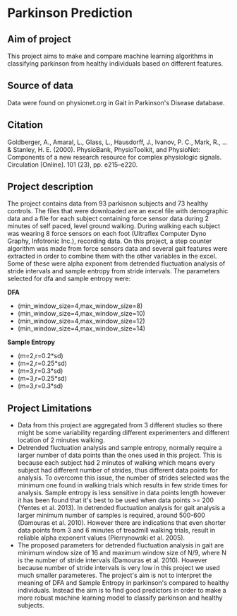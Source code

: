 # Parkinson Prediction

## Aim of project
This project aims to make and compare machine learning algorithms in classifying parkinson from healthy individuals based on different features.

## Source of data
Data were found on physionet.org in Gait in Parkinson's Disease database. 

## Citation
Goldberger, A., Amaral, L., Glass, L., Hausdorff, J., Ivanov, P. C., Mark, R., ... & Stanley, H. E. (2000). PhysioBank, PhysioToolkit, and PhysioNet: Components of a new research resource for complex physiologic signals. Circulation [Online]. 101 (23), pp. e215–e220.

## Project description
The project contains data from 93 parkisnon subjects and 73 healthy controls. The files that were downloaded are an excel file with demographic data and a file for each subject containing force sensor data during 2 minutes of self paced, level ground walking. During walking each subject was wearing 8 force sensors on each foot (Ultraflex Computer Dyno Graphy, Infotronic Inc.), recording data. On this project, a step counter algorithm was made from force sensors data and several gait features were extracted in order to combine them with the other variables in the excel. Some of these were alpha exponent from detrended fluctuation analysis  of stride intervals and sample entropy from stride intervals.  The parameters selected for dfa and sample entropy were:

**DFA**
* (min_window_size=4,max_window_size=8)
* (min_window_size=4,max_window_size=10)
* (min_window_size=4,max_window_size=12)
* (min_window_size=4,max_window_size=14)

**Sample Entropy**
* (m=2,r=0.2*sd)
* (m=2,r=0.25*sd)
* (m=3,r=0.3*sd)
* (m=3,r=0.25*sd)
* (m=3,r=0.3*sd)

## Project Limitations
* Data from this project are aggregated from 3 different studies so there might be some variability regarding different experimenters and different location of 2 minutes walking.
* Detrended fluctuation analysis and sample entropy, normally require a larger number of data points than the ones used in this project. This is because each subject had 2 minutes of walking which means every subject had different number of strides, thus different data points for analysis. To overcome this issue, the number of strides selected was the minimum one found in walking trials which results in few stride times for analysis. Sample entropy is less sensitive in data points length however it has been found that it's best to be used when data points >= 200 (Yentes et al. 2013). In detrended fluctuation analysis for gait analysis a larger minimum number of samples is required, around 500-600 (Damouras et al. 2010). However there are indications that  even shorter data points from 3 and 6 minutes of treadmill walking trials, result in reliable alpha exponent values (Pierrynowski et al. 2005).
* The proposed parameters for detrended fluctuation analysis in gait are minimum window size of 16 and maximum window size of N/9, where N is the number of stride intervals (Damouras et al. 2010). However because number of stride intervals is very low in this project we used much smaller parameteres. The project's aim is not to interpret the meaning of DFA and Sample Entropy in parkinson's compared to healthy individuals. Instead the aim is to find good predictors in order to make a more robust machine learning model to classify parkinson and healthy subjects.
